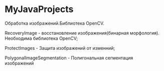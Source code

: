 # MyJavaProjects
Обработка изображений.Библиотека OpenCV.


RecoveryImage - восстановление изображения(бинарная морфология). Необходима библиотека OpenCV;

ProtectImages - Защита изображений от изменний;

PolygonalImageSegmentation - Полигональная сегментация изображений
